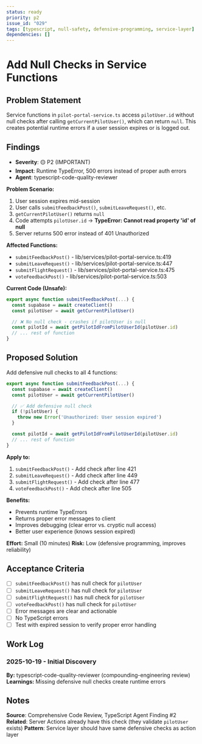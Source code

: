 ```yaml
---
status: ready
priority: p2
issue_id: "029"
tags: [typescript, null-safety, defensive-programming, service-layer]
dependencies: []
---
```


# Add Null Checks in Service Functions

## Problem Statement

Service functions in `pilot-portal-service.ts` access `pilotUser.id` without null checks after calling `getCurrentPilotUser()`, which can return `null`. This creates potential runtime errors if a user session expires or is logged out.

## Findings

- **Severity**: 🟡 P2 (IMPORTANT)
- **Impact**: Runtime TypeError, 500 errors instead of proper auth errors
- **Agent**: typescript-code-quality-reviewer

**Problem Scenario:**
1. User session expires mid-session
2. User calls `submitFeedbackPost()`, `submitLeaveRequest()`, etc.
3. `getCurrentPilotUser()` returns `null`
4. Code attempts `pilotUser.id` → **TypeError: Cannot read property 'id' of null**
5. Server returns 500 error instead of 401 Unauthorized

**Affected Functions:**
- `submitFeedbackPost()` - lib/services/pilot-portal-service.ts:419
- `submitLeaveRequest()` - lib/services/pilot-portal-service.ts:447
- `submitFlightRequest()` - lib/services/pilot-portal-service.ts:475
- `voteFeedbackPost()` - lib/services/pilot-portal-service.ts:503

**Current Code (Unsafe):**
```typescript
export async function submitFeedbackPost(...) {
  const supabase = await createClient()
  const pilotUser = await getCurrentPilotUser()

  // ❌ No null check - crashes if pilotUser is null
  const pilotId = await getPilotIdFromPilotUserId(pilotUser.id)
  // ... rest of function
}
```

## Proposed Solution

Add defensive null checks to all 4 functions:

```typescript
export async function submitFeedbackPost(...) {
  const supabase = await createClient()
  const pilotUser = await getCurrentPilotUser()

  // ✅ Add defensive null check
  if (!pilotUser) {
    throw new Error('Unauthorized: User session expired')
  }

  const pilotId = await getPilotIdFromPilotUserId(pilotUser.id)
  // ... rest of function
}
```

**Apply to:**
1. `submitFeedbackPost()` - Add check after line 421
2. `submitLeaveRequest()` - Add check after line 449
3. `submitFlightRequest()` - Add check after line 477
4. `voteFeedbackPost()` - Add check after line 505

**Benefits:**
- Prevents runtime TypeErrors
- Returns proper error messages to client
- Improves debugging (clear error vs. cryptic null access)
- Better user experience (knows session expired)

**Effort:** Small (10 minutes)
**Risk:** Low (defensive programming, improves reliability)

## Acceptance Criteria

- [ ] `submitFeedbackPost()` has null check for `pilotUser`
- [ ] `submitLeaveRequest()` has null check for `pilotUser`
- [ ] `submitFlightRequest()` has null check for `pilotUser`
- [ ] `voteFeedbackPost()` has null check for `pilotUser`
- [ ] Error messages are clear and actionable
- [ ] No TypeScript errors
- [ ] Test with expired session to verify proper error handling

## Work Log

### 2025-10-19 - Initial Discovery
**By:** typescript-code-quality-reviewer (compounding-engineering review)
**Learnings:** Missing defensive null checks create runtime errors

## Notes

**Source**: Comprehensive Code Review, TypeScript Agent Finding #2
**Related**: Server Actions already have this check (they validate `pilotUser` exists)
**Pattern**: Service layer should have same defensive checks as action layer
